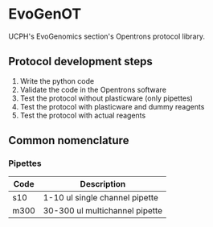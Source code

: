 # EvoGenOT
UCPH's EvoGenomics section's Opentrons protocol library.

## Protocol development steps

1. Write the python code
2. Validate the code in the Opentrons software
3. Test the protocol without plasticware (only pipettes)
4. Test the protocol with plasticware and dummy reagents
5. Test the protocol with actual reagents

## Common nomenclature

### Pipettes
Code | Description 
------------ | -------------
s10 | 1-10 ul single channel pipette
m300 | 30-300 ul multichannel pipette
